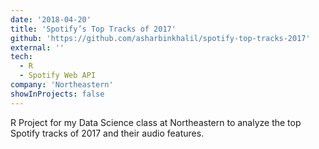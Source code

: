 ```yaml
---
date: '2018-04-20'
title: 'Spotify’s Top Tracks of 2017'
github: 'https://github.com/asharbinkhalil/spotify-top-tracks-2017'
external: ''
tech:
  - R
  - Spotify Web API
company: 'Northeastern'
showInProjects: false
---
```


R Project for my Data Science class at Northeastern to analyze the top Spotify tracks of 2017 and their audio features.
